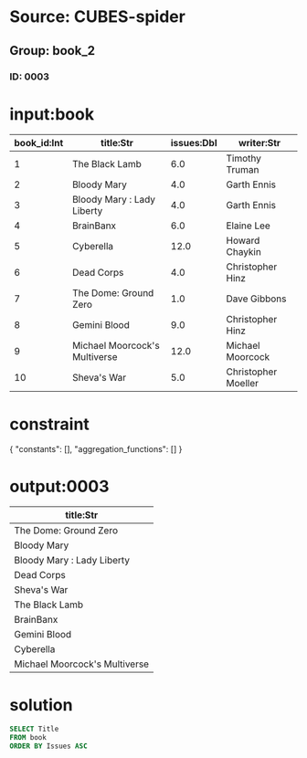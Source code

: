 # Source: CUBES-spider
## Group: book_2
### ID: 0003

# input:book

| book_id:Int | title:Str | issues:Dbl | writer:Str |
|---|---|---|---|
| 1 | The Black Lamb | 6.0 | Timothy Truman |
| 2 | Bloody Mary | 4.0 | Garth Ennis |
| 3 | Bloody Mary : Lady Liberty | 4.0 | Garth Ennis |
| 4 | BrainBanx | 6.0 | Elaine Lee |
| 5 | Cyberella | 12.0 | Howard Chaykin |
| 6 | Dead Corps | 4.0 | Christopher Hinz |
| 7 | The Dome: Ground Zero | 1.0 | Dave Gibbons |
| 8 | Gemini Blood | 9.0 | Christopher Hinz |
| 9 | Michael Moorcock's Multiverse | 12.0 | Michael Moorcock |
| 10 | Sheva's War | 5.0 | Christopher Moeller |

# constraint

{
  "constants": [],
  "aggregation_functions": []
}

# output:0003

| title:Str |
|---|
| The Dome: Ground Zero |
| Bloody Mary |
| Bloody Mary : Lady Liberty |
| Dead Corps |
| Sheva's War |
| The Black Lamb |
| BrainBanx |
| Gemini Blood |
| Cyberella |
| Michael Moorcock's Multiverse |

# solution

```sql
SELECT Title
FROM book
ORDER BY Issues ASC
```
